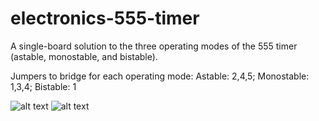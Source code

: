 # electronics-555-timer
A single-board solution to the three operating modes of the 555 timer (astable, monostable, and bistable).

Jumpers to bridge for each operating mode:
Astable: 2,4,5;
Monostable: 1,3,4;
Bistable: 1

![alt text](https://github.com/alexander-fraser/electronics-555-timer-rev1-0/blob/master/Plots/555-timer-rev1-0-Top.png?raw=true)
![alt text](https://github.com/alexander-fraser/electronics-555-timer-rev1-0/blob/master/Plots/555-timer-rev1-0-Bottom.png?raw=true)
